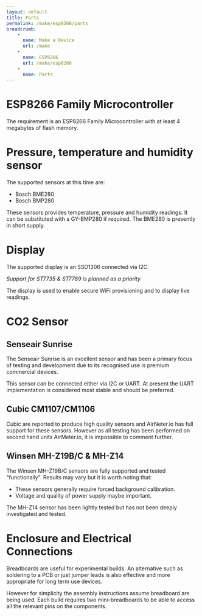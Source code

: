```yaml
---
layout: default
title: Parts
permalink: /make/esp8266/parts
breadcrumb:
    - 
      name: Make a Device
      url: /make
    - 
      name: ESP8266
      url: /make/esp8266
    -
      name: Parts
---
```


# ESP8266 Family Microcontroller

The requirement is an ESP8266 Family Microcontroller with at least 4 megabytes of flash memory.

# Pressure, temperature and humidity sensor

The supported sensors at this time are:
- Bosch BME280
- Bosch BMP280

These sensors provides temperature, pressure and humidity readings. It can be substituted with a GY-BMP280 if required. The BME280 is presently in short supply.

# Display

The supported display is an SSD1306 connected via I2C. 

*Support for ST7735 & ST7789 is planned as a priority*

The display is used to enable secure WiFi provisioning and to display live readings. 

# CO2 Sensor

## Senseair Sunrise

The Senseair Sunrise is an excellent sensor and has been a primary focus of testing and development due to its recognised use is premium commercial devices.

This sensor can be connected either via I2C or UART. At present the UART implementation is considered most stable and should be preferred. 


## Cubic CM1107/CM1106

Cubic are reported to produce high quality sensors and AirNeter.io has full support for these sensors. However as all testing has been performed on second hand units AirMeter.io, it is impossible to comment further.


## Winsen MH-Z19B/C & MH-Z14

The Winsen MH-Z19B/C sensors are fully supported and tested "functionally". Results may vary but it is worth noting that:
- These sensors generally require forced background calibration.
- Voltage and quality of power supply maybe important.

The MH-Z14 sensor has been lightly tested but has not been deeply investigated and tested.

# Enclosure and Electrical Connections
Breadboards are useful for experimental builds. An alternative such as soldering to a PCB or just jumper leads is also effective and more appropriate for long term use devices.

However for simplicity the assembly instructions assume breadboard are being used. Each build requires two mini-breadboards to be able to access all the relevant pins on the components.
